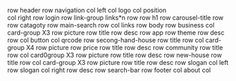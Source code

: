 row header
    row navigation
        col left
            col
                logo
            col
                position    
        col right
            row login
            row link-group
                links*n
    row
        row h1
        row carousel-title
    row
        row catagoty
        row main-search
    row
        col
            links
row body
    row business
        col card-group X3
            row picture
            row title
            row desc
    row app
        row theme
        row desc
        row 
            col button
            col qrcode
    row secong-hand-house
        row title
        row 
            col card-group X4
                row picture
                row price
                row title
                row desc
    row community
        row title
        row 
            col card0group X3
                row picture
                row title
                row desc
    row new-house
        row title
        row 
            col card-group X3
                row picture
                row title
                row desc 
    row slogan
        col left
            row slogan
        col right
            row desc
            row search-bar
row footer
    col about
    col 